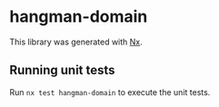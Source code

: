 # hangman-domain

This library was generated with [Nx](https://nx.dev).

## Running unit tests

Run `nx test hangman-domain` to execute the unit tests.
